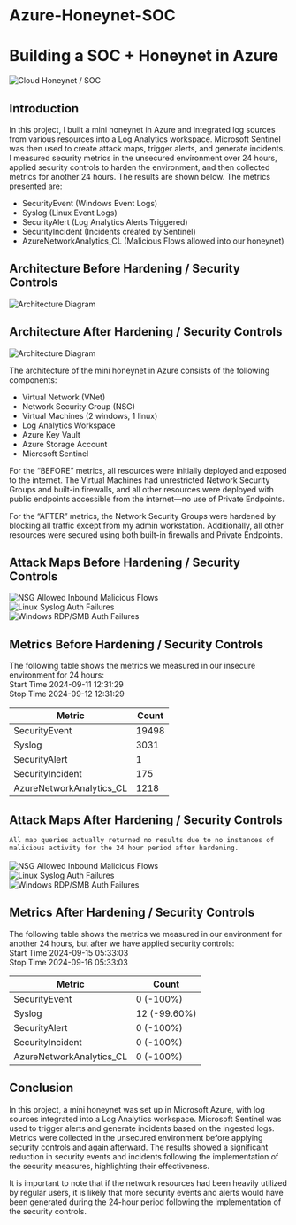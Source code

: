 # Azure-Honeynet-SOC

# Building a SOC + Honeynet in Azure
![Cloud Honeynet / SOC](https://imgur.com/gw4cabm.jpg)

## Introduction

In this project, I built a mini honeynet in Azure and integrated log sources from various resources into a Log Analytics workspace. Microsoft Sentinel was then used to create attack maps, trigger alerts, and generate incidents. I measured security metrics in the unsecured environment over 24 hours, applied security controls to harden the environment, and then collected metrics for another 24 hours. The results are shown below. The metrics presented are:

- SecurityEvent (Windows Event Logs)
- Syslog (Linux Event Logs)
- SecurityAlert (Log Analytics Alerts Triggered)
- SecurityIncident (Incidents created by Sentinel)
- AzureNetworkAnalytics_CL (Malicious Flows allowed into our honeynet)

## Architecture Before Hardening / Security Controls
![Architecture Diagram](https://imgur.com/d9uQwIm.png)

## Architecture After Hardening / Security Controls
![Architecture Diagram](https://imgur.com/SIVnaUC.png)

The architecture of the mini honeynet in Azure consists of the following components:

- Virtual Network (VNet)
- Network Security Group (NSG)
- Virtual Machines (2 windows, 1 linux)
- Log Analytics Workspace
- Azure Key Vault
- Azure Storage Account
- Microsoft Sentinel

For the “BEFORE” metrics, all resources were initially deployed and exposed to the internet. The Virtual Machines had unrestricted Network Security Groups and built-in firewalls, and all other resources were deployed with public endpoints accessible from the internet—no use of Private Endpoints.

For the “AFTER” metrics, the Network Security Groups were hardened by blocking all traffic except from my admin workstation. Additionally, all other resources were secured using both built-in firewalls and Private Endpoints.

## Attack Maps Before Hardening / Security Controls
![NSG Allowed Inbound Malicious Flows](https://i.imgur.com/1qvswSX.png)<br>
![Linux Syslog Auth Failures](https://imgur.com/yu3jeqQ.png)<br>
![Windows RDP/SMB Auth Failures](https://imgur.com/oMWap7M.png)<br>

## Metrics Before Hardening / Security Controls

The following table shows the metrics we measured in our insecure environment for 24 hours:<br>
Start Time 2024-09-11 12:31:29<br>
Stop Time 2024-09-12 12:31:29

| Metric                   | Count
| ------------------------ | -----
| SecurityEvent            | 19498
| Syslog                   | 3031
| SecurityAlert            | 1
| SecurityIncident         | 175
| AzureNetworkAnalytics_CL | 1218

## Attack Maps After Hardening / Security Controls

```All map queries actually returned no results due to no instances of malicious activity for the 24 hour period after hardening.```
<br><br>
![NSG Allowed Inbound Malicious Flows](https://imgur.com/oa2EfJH.jpg)<br>
![Linux Syslog Auth Failures](https://imgur.com/wnQj3qR.jpg)<br>
![Windows RDP/SMB Auth Failures](https://imgur.com/xKWQr4x.jpg)<br>

## Metrics After Hardening / Security Controls

The following table shows the metrics we measured in our environment for another 24 hours, but after we have applied security controls:<br>
Start Time 2024-09-15 05:33:03<br>
Stop Time	2024-09-16 05:33:03

| Metric                   | Count
| ------------------------ | -----
| SecurityEvent            | 0 (-100%)
| Syslog                   | 12 (-99.60%)
| SecurityAlert            | 0 (-100%)
| SecurityIncident         | 0 (-100%)
| AzureNetworkAnalytics_CL | 0 (-100%)

## Conclusion

In this project, a mini honeynet was set up in Microsoft Azure, with log sources integrated into a Log Analytics workspace. Microsoft Sentinel was used to trigger alerts and generate incidents based on the ingested logs. Metrics were collected in the unsecured environment before applying security controls and again afterward. The results showed a significant reduction in security events and incidents following the implementation of the security measures, highlighting their effectiveness.

It is important to note that if the network resources had been heavily utilized by regular users, it is likely that more security events and alerts would have been generated during the 24-hour period following the implementation of the security controls.
